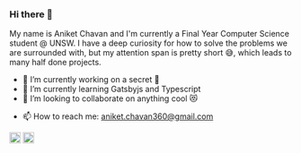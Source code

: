 ### Hi there 👋

My name is Aniket Chavan and I'm currently a Final Year Computer Science student @ UNSW. I have a deep curiosity for how to solve the problems we are surrounded with, but my attention span is pretty short 😅, which leads to many half done projects.

- 🔭 I’m currently working on a secret 🤫
- 🌱 I’m currently learning Gatsbyjs and Typescript
- 👯 I’m looking to collaborate on anything cool 😻
<!-- - 🤔 I’m looking for help with ... 
- 💬 Ask me about ... -->
- 📫 How to reach me: aniket.chavan360@gmail.com

<img height="20" src="https://img.icons8.com/color/452/graphql.png" />
<img height="20" src="https://simpleicons.org/icons/gatsby.svg" />
